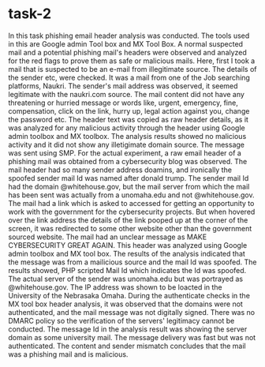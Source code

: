 # task-2
In this task phishing email header analysis was conducted. The tools used in this are Google admin Tool box and MX Tool Box. A normal suspected mail and a potential phishing mail's headers were observed and analyzed for the red flags to prove them as safe or malicious mails.
Here, first I took a mail that is suspected to be an e-mail from illegitimate source. The details of the sender etc, were checked. It was a mail from one of the Job searching platforms, Naukri. The sender's mail address was observed, it seemed legitimate with the naukri.com source. The mail content did not have any threatening or hurried message or words like, urgent, emergency, fine, compensation, click on the link, hurry up, legal action against you, change the password etc.
The header text was copied as raw header details, as it was analyzed for any malicious activity through the header using Google admin toolbox and MX toolbox. The analysis results showed no malicious activity and it did not show any illetigimate domain source. The message was sent using SMP.
For the actual experiment, a raw email header of a phishing mail was obtained from a cybersecurity blog was observed. The mail header had so many sender address doamins, and ironically the spoofed sender mail Id was named after donald trump. The sender mail Id had the domain @whitehouse.gov, but the mail server from which the mail has been sent was actually from a unomaha.edu and not @whitehouse.gov. The mail had a link which is asked to accessed for getting an opportunity to work with the government for the cybersecurity projects. But when hovered over the link address the details of the link pooped up at the corner of the screen, it was redirected to some other website other than the government sourced website.
The mail had an unclear message as MAKE CYBERSECURITY GREAT AGAIN. This header was analyzed using Google admin toolbox and MX tool box. The results of the analysis indicated that the message was from a mailicious source and the mail Id was spoofed.
The results showed, PHP scripted Mail Id which indicates the Id was spoofed. The actual server of the sender was unomaha.edu but was portrayed as @whitehouse.gov. The IP address was shown to be loacted in the University of the Nebrasaka Omaha. 
During the authenticate checks in the MX tool box header analysis, it was observed that the domains were not authenticated, and the mail message was not digitally signed. There was no DMARC policy so the verification of the servers' legitimacy cannot be conducted. The message Id in the analysis result was showing the server domain as some university mail. The message delivery was fast but was not authenticated. The content and sender mismatch concludes that the mail was a phishing mail and is malicious. 
